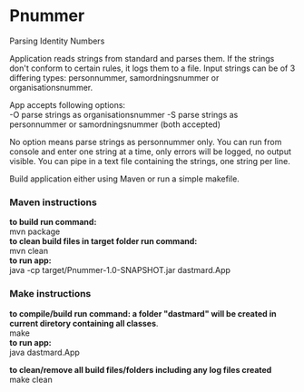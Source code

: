 # Pnummer
Parsing Identity Numbers

Application reads strings from standard and parses them. If the strings
don't conform to certain rules, it logs them to a file. 
Input strings can be of 3 differing types: personnummer, samordningsnummer or organisationsnummer.

App accepts following options:  
 -O  parse strings as organisationsnummer 
 -S  parse strings as personnummer or samordningsnummer (both accepted) 

No option means parse strings as personnummer only.
You can run from console and enter one string at a time, only errors will be logged, no output visible.
You can pipe in a text file containing the strings, one string per line.  

Build application either using Maven or run a simple makefile. 

### Maven instructions
**to build run command:**  
mvn package  
**to clean build files in target folder run command:**  
mvn clean  
**to run app:**    
java -cp target/Pnummer-1.0-SNAPSHOT.jar dastmard.App 

### Make instructions

**to compile/build run command: a folder "dastmard" will be created in current diretory containing all classes**.  
make  
**to run app:**   
java dastmard.App    

**to clean/remove all build files/folders including any log files created**   
make clean 
